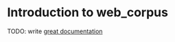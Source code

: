 # Introduction to web_corpus

TODO: write [great documentation](http://jacobian.org/writing/what-to-write/)
